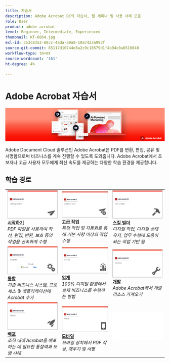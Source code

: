 ```yaml
---
title: 자습서
description: Adobe Acrobat DC의 자습서, 웹 세미나 및 사용 사례 모음
role: User
product: adobe acrobat
level: Beginner, Intermediate, Experienced
thumbnail: KT-6864.jpg
exl-id: 353c8352-88cc-4ada-a9a9-19a7423a993f
source-git-commit: 85117d10744e8a2c9c18579d1f4b94c0a6516040
workflow-type: tm+mt
source-wordcount: '161'
ht-degree: 4%

---
```


# Adobe Acrobat 자습서

![Acrobat Hero 이미지](assets/Hero_Acrobat.jpg)

Adobe Document Cloud 솔루션인 Adobe Acrobat은 PDF를 변환, 편집, 공유 및 서명함으로써 비즈니스를 계속 진행할 수 있도록 도와줍니다. Adobe Acrobat에서 초보자나 고급 사용자 모두에게 최신 속도를 제공하는 다양한 학습 환경을 제공합니다.

## 학습 경로

<table style="table-layout:fixed">
<tr>
  <td>
    <a href="getting-started/getting-started-overview.md">
      <img alt="시작하기" src="assets/acrobat_title_getting_started.png" />
    </a>
    <div>
    <a href="getting-started/getting-started-overview.md"><strong>시작하기</strong></a>
    </div>
    <em>PDF 파일을 사용하여 작성, 편집, 변환, 보호 등의 작업을 신속하게 수행</em>
    <br>
  </td>
  <td>
    <a href="advanced-tasks/advanced-tasks-overview.md">
      <img alt="고급 작업" src="assets/acrobat_title_advanced_tasks.png" />
    </a>
    <div>
    <a href="advanced-tasks/advanced-tasks-overview.md"><strong>고급 작업</strong></a>
    </div>
    <em>특정 작업 및 자동화를 통해 기본 사항 이상의 작업 수행</em>
    <br>
  </td>
  <td>
    <a href="skill-builder/skill-builder-overview.md">
      <img alt="기술 작성기" src="assets/acrobat_title_skill_builder.png" />
    </a>
    <div>
    <a href="skill-builder/skill-builder-overview.md"><strong>스킬 빌더</strong></a>
    </div>
    <em>디지털 작업, 디지털 상태 유지, 업무 수행에 도움이 되는 작업 기반 팁</em>
    <br>
  </td>
</tr>
<tr>
  <td>
    <a href="integrate/integrate-overview.md">
      <img alt="통합" src="assets/acrobat_title_integrate.png" />
    </a>
    <div>
    <a href="integrate/integrate-overview.md"><strong>통합</strong></a>
    </div>
    <em>기존 비즈니스 시스템, 프로세스 및 애플리케이션에 Acrobat 추가</em>
    <br>
  </td>
  <td>
    <a href="industry/industry-overview.md">
      <img alt="업계" src="assets/acrobat_title_industry.png" />
    </a>
    <div>
    <a href="industry/industry-overview.md"><strong>업계</strong></a>
    </div>
    <em>100% 디지털 환경에서 실제 비즈니스를 수행하는 방법</em>
    <br>
  </td>  
  <td>
    <a href="develop/develop-overview.md">
      <img alt="개발" src="assets/acrobat_title_develop.png" />
    </a>
    <div>
    <a href="develop/develop-overview.md"><strong>개발</strong></a>
    </div>
    <em>Adobe Acrobat에서 개발 리소스 가져오기</em>
    <br>
  </td>
</tr>
<tr>
  <td>
    <a href="deploy/deploy-overview.md">
      <img alt="배포" src="assets/acrobat_title_deploy.png" />
    </a>
    <div>
    <a href="deploy/deploy-overview.md"><strong>배포</strong></a>
    </div>
    <em>조직 내에 Acrobat을 배포하는 데 필요한 통찰력과 모범 사례</em>
    <br>
  </td>
  <td>
    <a href="mobile/mobile-overview.md">
      <img alt="모바일" src="assets/acrobat_title_mobile.png" />
    </a>
    <div>
    <a href="mobile/mobile-overview.md"><strong>모바일</strong></a>
    </div>
    <em>모바일 장치에서 PDF 작성, 채우기 및 서명</em>
    <br>
  </td>  
  <td>
   <img alt="스페이서" src="assets/Whitespacer.png" />
    <div>
    <br>
  </td>
</tr>
</table>
